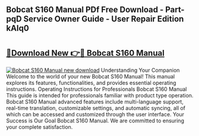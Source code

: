 ## Bobcat S160 Manual PDf Free Download - Part-pqD Service Owner Guide - User Repair Edition kAIq0

# <h2><a href="http://bc3284.oget.top/?id=Bobcat+S160+Manual">🔗Download New 👉🔴 Bobcat S160 Manual</a></h2>

[![Bobcat S160 Manual new download](https://i.imgur.com/5g1atiW.png)](http://bc3284.oget.top/?id=Bobcat+S160+Manual)
Understanding Your Companion Welcome to the world of your new Bobcat S160 Manual! This manual explores its features, functionalities, and provides essential operating instructions. Operating Instructions for Professionals Bobcat S160 Manual This guide is intended for professionals familiar with product type operation. Bobcat S160 Manual advanced features include multi-language support, real-time translation, customizable settings, and automatic syncing, all of which can be accessed and customized through the user interface. Your Success is Our Goal Bobcat S160 Manual. We are committed to ensuring your complete satisfaction.
